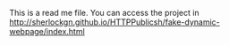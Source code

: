 This is a read me file.
You can access the project in
http://sherlockgn.github.io/HTTPPublicsh/fake-dynamic-webpage/index.html